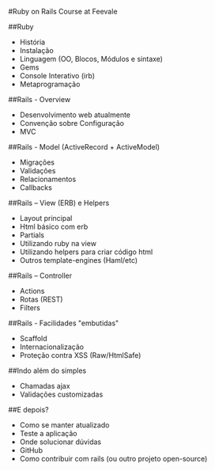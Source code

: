 #Ruby on Rails Course at Feevale

##Ruby

* História
* Instalação
* Linguagem (OO, Blocos, Módulos e sintaxe)
* Gems
* Console Interativo (irb)
* Metaprogramação

##Rails - Overview

* Desenvolvimento web atualmente
* Convenção sobre Configuração
* MVC

##Rails - Model (ActiveRecord + ActiveModel)

* Migrações
* Validações
* Relacionamentos
* Callbacks

##Rails – View (ERB) e Helpers

* Layout principal
* Html básico com erb
* Partials
* Utilizando ruby na view
* Utilizando helpers para criar código html
* Outros template-engines (Haml/etc)

##Rails – Controller

* Actions
* Rotas (REST)
* Filters

##Rails - Facilidades "embutidas"

* Scaffold
* Internacionalização
* Proteção contra XSS (Raw/HtmlSafe)

##Indo além do simples

* Chamadas ajax
* Validações customizadas

##E depois?

* Como se manter atualizado
* Teste a aplicação
* Onde solucionar dúvidas
* GitHub
* Como contribuir com rails (ou outro projeto open-source)
